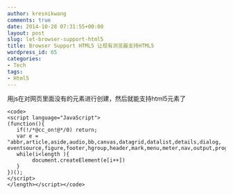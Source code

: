 ```yaml
---
author: kresnikwang
comments: true
date: 2014-10-28 07:31:55+00:00
layout: post
slug: let-browser-support-html5
title: Browser Support HTML5 让现有浏览器支持HTML5
wordpress_id: 65
categories:
- Tech
tags:
- Html5
---
```


用js在对网页里面没有的元素进行创建，然后就能支持html5元素了


    
    
    <code>
    <script language="JavaScript">
    (function(){ 
       if(!/*@cc_on!@*/0) return; 
       var e = "abbr,article,aside,audio,bb,canvas,datagrid,datalist,details,dialog, eventsource,figure,footer,hgroup,header,mark,menu,meter,nav,output,progress,section,time,video".split(','),i=0,length=e.length; 
       while(i<length ){ 
            document.createElement(e[i++]) 
       } 
    })();
    </script>
    </length></script></code>
    
